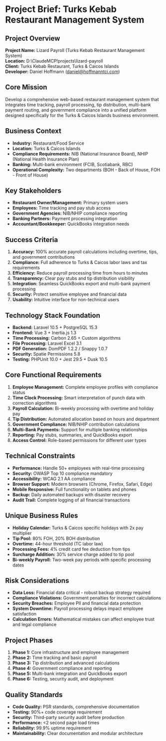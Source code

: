 # Project Brief: Turks Kebab Restaurant Management System

## Project Overview
**Project Name:** Lizard Payroll (Turks Kebab Restaurant Management System)  
**Location:** D:\ClaudeMCP\!projects\lizard-payroll  
**Client:** Turks Kebab Restaurant, Turks & Caicos Islands  
**Developer:** Daniel Hoffmann (daniel@hoffmanntci.com)

## Core Mission
Develop a comprehensive web-based restaurant management system that integrates time tracking, payroll processing, tip distribution, multi-bank payment routing, and government compliance into a unified platform designed specifically for the Turks & Caicos Islands business environment.

## Business Context
- **Industry:** Restaurant/Food Service
- **Location:** Turks & Caicos Islands
- **Compliance Requirements:** NIB (National Insurance Board), NHIP (National Health Insurance Plan)
- **Banking:** Multi-bank environment (FCIB, Scotiabank, RBC)
- **Operational Complexity:** Two departments (BOH - Back of House, FOH - Front of House)

## Key Stakeholders
- **Restaurant Owner/Management:** Primary system users
- **Employees:** Time tracking and pay stub access
- **Government Agencies:** NIB/NHIP compliance reporting
- **Banking Partners:** Payment processing integration
- **Accountant/Bookkeeper:** QuickBooks integration needs

## Success Criteria
1. **Accuracy:** 100% accurate payroll calculations including overtime, tips, and government contributions
2. **Compliance:** Full adherence to Turks & Caicos labor laws and tax requirements
3. **Efficiency:** Reduce payroll processing time from hours to minutes
4. **Transparency:** Clear pay stubs and tip distribution visibility
5. **Integration:** Seamless QuickBooks export and multi-bank payment processing
6. **Security:** Protect sensitive employee and financial data
7. **Usability:** Intuitive interface for non-technical users

## Technology Stack Foundation
- **Backend:** Laravel 10.5 + PostgreSQL 15.3
- **Frontend:** Vue 3 + Inertia.js 1.3
- **Time Processing:** Carbon 2.65 + Custom algorithms
- **File Processing:** Laravel Excel 3.1
- **PDF Generation:** DomPDF 1.2.2 / Snappy 1.0.7
- **Security:** Spatie Permissions 5.8
- **Testing:** PHPUnit 10.0 + Jest 29.5 + Dusk 10.5

## Core Functional Requirements
1. **Employee Management:** Complete employee profiles with compliance status
2. **Time Clock Processing:** Smart interpretation of punch data with correction algorithms
3. **Payroll Calculation:** Bi-weekly processing with overtime and holiday pay
4. **Tip Distribution:** Automated allocation based on hours and department
5. **Government Compliance:** NIB/NHIP contribution calculations
6. **Multi-Bank Payments:** Support for multiple banking relationships
7. **Reporting:** Pay stubs, summaries, and QuickBooks export
8. **Access Control:** Role-based permissions for different user types

## Technical Constraints
- **Performance:** Handle 50+ employees with real-time processing
- **Security:** OWASP Top 10 compliance mandatory
- **Accessibility:** WCAG 2.1 AA compliance
- **Browser Support:** Modern browsers (Chrome, Firefox, Safari, Edge)
- **Mobile Responsive:** Full functionality on tablets and phones
- **Backup:** Daily automated backups with disaster recovery
- **Audit Trail:** Complete logging of all financial transactions

## Unique Business Rules
- **Holiday Calendar:** Turks & Caicos specific holidays with 2x pay multiplier
- **Tip Pool:** 80% FOH, 20% BOH distribution
- **Overtime:** 44-hour threshold (TC labor law)
- **Processing Fees:** 4% credit card fee deduction from tips
- **Surcharge Addition:** 30% service charge added to tip pool
- **Bi-weekly Payroll:** Two-week pay periods with specific processing dates

## Risk Considerations
- **Data Loss:** Financial data critical - robust backup strategy required
- **Compliance Violations:** Government penalties for incorrect calculations
- **Security Breaches:** Employee PII and financial data protection
- **System Downtime:** Payroll processing delays impact employee satisfaction
- **Calculation Errors:** Mathematical mistakes can affect employee trust and legal compliance

## Project Phases
1. **Phase 1:** Core infrastructure and employee management
2. **Phase 2:** Time tracking and basic payroll
3. **Phase 3:** Tip distribution and advanced calculations
4. **Phase 4:** Government compliance and reporting
5. **Phase 5:** Multi-bank integration and QuickBooks export
6. **Phase 6:** Testing, security audit, and deployment

## Quality Standards
- **Code Quality:** PSR standards, comprehensive documentation
- **Testing:** 90%+ code coverage requirement
- **Security:** Third-party security audit before production
- **Performance:** <2 second page load times
- **Reliability:** 99.9% uptime requirement
- **Maintainability:** Clear documentation and modular architecture